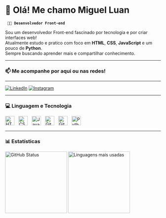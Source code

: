 # 👋 Olá! Me chamo Miguel Luan

**` 🧑‍💻 Desenvolvedor Front-end`**

Sou um desenvolvedor Front-end fascinado por tecnologia e por criar interfaces web!  
Atualmente estudo e pratico com foco em **HTML**, **CSS**, **JavaScript** e um pouco de **Python**.  
Sempre buscando aprender mais e compartilhar conhecimento.

---

### 📫 Me acompanhe por aqui ou nas redes!

---

[![LinkedIn](https://img.shields.io/badge/🔗%20LinkedIn-0077B5?style=for-the-badge&logo=linkedin&logoColor=white)](
https://www.linkedin.com/in/miguel-luan-112b16370/)
[![Instagram](https://img.shields.io/badge/%20Instagram-E4405F?style=for-the-badge&logo=instagram&logoColor=white)](https://www.instagram.com/MiguelLuan15/)

---

### 💻 Linguagem e Tecnologia

<img align="left" alt="HTML" title="HTML" width="30px" style="padding-right: 10px" src="https://cdn.jsdelivr.net/gh/devicons/devicon@latest/icons/html5/html5-original.svg"/>
<img align="left" alt="CSS" title="CSS" width="30px" style="padding-right: 10px" src="https://cdn.jsdelivr.net/gh/devicons/devicon@latest/icons/css3/css3-original.svg"/>
<img align="left" alt="JavaScript" title="JavaScript" width="30px" style="padding-right: 10px" src="https://cdn.jsdelivr.net/gh/devicons/devicon@latest/icons/javascript/javascript-original.svg"/>
<img align="left" alt="Git" title="Git" width="30px" style="padding-right: 10px" src="https://cdn.jsdelivr.net/gh/devicons/devicon@latest/icons/git/git-original.svg"/>
<img align="left" alt="GitHub" title="GitHub" width="30px" style="padding-right: 10px" src="https://cdn.jsdelivr.net/gh/devicons/devicon@latest/icons/github/github-original.svg"/>
<img align="left" alt="Python" title="Python" width="30px" style="padding-right: 10px" src="https://cdn.jsdelivr.net/gh/devicons/devicon@latest/icons/python/python-original.svg"/>

<br/>
<br/>

---

### 📊 Estatísticas


<img 
    alt="GitHub Status"
    height="200"
    src="https://github-readme-stats.vercel.app/api?username=MiguelLuan&show_icons=true&theme=dark&include_all_commits=true&locale=pt-br"
/>
<img 
    alt="Linguagens mais usadas"
    height="200"
    src="https://github-readme-stats.vercel.app/api/top-langs/?username=MiguelLuan&theme=dark&layout=compact&custom_title=Tecnologias"
/>
